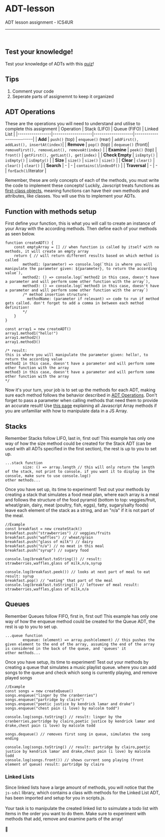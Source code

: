 # ADT-lesson
ADT lesson assignment - ICS4UR

<hr><br>

## Test your knowledge!
Test your knowledge of ADTs with this [quiz](https://forms.gle/BgKVWuESZcEnH89s6)!

## Tips
  1. Comment your code
  2. Seperate parts of assignemnt to keep it organized

## ADT Operations
These are the operations you will need to understand and utilise to complete this assignment
| Operation       | Stack (LIFO)        | Queue (FIFO)        | Linked List               |
|-----------------|--------------------|--------------------|--------------------------|
| **Add**         | `push()` (top)     | `enqueue()` (rear) | `addFirst(), addLast(), insertAt(index)`|
| **Remove**      | `pop()` (top)      | `dequeue()` (front)| `removeFirst(), removeLast(), removeAt(index)` |
| **Examine**     | `peek()` (top)     | `front()`          | `getFirst(), getLast(), get(index)`    |
| **Check Empty** | `isEmpty()`        | `isEmpty()`        | `isEmpty()`               |
| **Size**        | `size()`           | `size()`           | `size()`                  |
| **Clear**       | `clear()`          | `clear()`          | `clear()`                 |
| **Search**      | -                  | -                  | `contains()`/`indexOf()`  |
| **Traversal**   | -                  | -                  | `forEach()`/iterator      |

Remember, these are only concepts of each of the methods, you must write the code to implement these concepts! Luckily, Javscript treats functions as [first-class objects](https://developer.mozilla.org/en-US/docs/Glossary/First-class_Function), meaning functions can have their own methods and attributes, like classes. You will use this to implement your ADTs.

## Function with methods setup
First define your function, this is what you will call to create an instance of your Array with the according methods. Then define each of your methods as seen below.
```JS
function createADT() {
    const emptyArray = [] // when function is called by itself with no methods, it will create an empty array
    return { // will return different results based on which method is called
        method1: (parameter) => console.log(`this is where you will manipulate the parameter given: ${parameter}, to return the according value`),
        method2: () => console.log(`method2 in this case, doesn't have a parameter and will perform some other function with the array`),
        method3: () => console.log(`method3 in this case, doesn't have a parameter and will perform some other function with the array`)
        /* method insertion structure:
          methodName: (parameter if relevant) => code to run if method gets called. don't forget to add a comma in between each method definition!
        */
    }
}

const array1 = new createADT()
array1.method1("hello!")
array1.method2()
array1.method3()

/* result:
this is where you will manipulate the parameter given: hello!, to return the according value
method2 in this case, doesn't have a parameter and will perform some other function with the array
method3 in this case, doesn't have a parameter and will perform some other function with the array
*/
```
Now it's your turn, your job is to set up the methods for each ADT, making sure each method follows the behavior described in [ADT Operations](#adt-operations). Don't forget to pass a parameter when calling methods that need them to provide an accurate result! Use [this page](https://www.w3schools.com/js/js_array_methods.asp) explaining all Javascript Array methods if you are unfamiliar with how to manipulate data in a JS Array.


## Stacks
Remember Stacks follow LIFO, last in, first out! This example has only one way of how the size method could be created for the Stack ADT (can be used with all ADTs specified in the first section), the rest is up to you to set up.
```JS
...stack function
        size: () => array.length // this will only return the length of the stack, not print to console. if you want it to display in the console, make sure to use console.log()
other methods...
```

Once you have set up, its time to experiment! Test out your methods by creating a stack that simulates a food meal plan, where each array is a meal and follows the structure of the food pyramid (bottom to top: veggies/fruit, wheat/grain, dairy, meat (poultry, fish, eggs), fatty, sugary/salty foods) leave each element of the stack as a string, and an "n/a" if it is not part of the meal.
``` JS
//Example
const breakfast = new createStack()
breakfast.push("strawberries") // veggies/fruits
breakfast.push("waffles") // wheat/grain
breakfast.push("glass of milk") // dairy
breakfast.push("n/a") // no meat in this meal
breakfast.push("syrup") // sugary food

console.log(breakfast.toString()) // result: strawberries,waffles,glass of milk,n/a,syrup

console.log(breakfast.peek()) // looks at next part of meal to eat result: syrup
breakfast.pop() // "eating" that part of the meal
console.log(breakfast.toString()) // leftover of meal result: strawberries,waffles,glass of milk,n/a
```


## Queues
Remember Queues follow FIFO, first in, first out! This example has only one way of how the enqueue method could be created for the Queue ADT, the rest is up to you to set up.
```JS
...queue function
        enqueue: (element) => array.push(element) // this pushes the given element to the end of the array, assuming the end of the array is considered in the back of the queue, and 'queues' it
other methods...
```

Once you have setup, its time to experiment! Test out your methods by creating a queue that simulates a music playlist queue. where you can add songs to the queue and check which song is currently playing, and remove played songs
``` JS
//Example
const songs = new createQueue()
songs.enqueue("linger by the cranberries") 
songs.enqueue("partridge by clairo") 
songs.enqueue("poetic justice by kendrick lamar and drake") 
songs.enqueue("chest pain (i love) by malcolm todd") 

console.log(songs.toString() // result: linger by the cranberries,partridge by clairo,poetic justice by kendrick lamar and drake,chest pain (i love) by malcolm todd

songs.dequeue() // removes first song in queue, simulates the song ending

console.log(songs.toString() // result: partridge by clairo,poetic justice by kendrick lamar and drake,chest pain (i love) by malcolm todd
console.log(songs.front()) // shows current song playing (front element of queue) result: partridge by clairo
```


### Linked Lists
Since linked lists have a large amount of methods, you will notice that the `js-sdsl` library, which contains a class with methods for the Linked List ADT, has been imported and setup for you in scripts.js. <br><br>
Your task is to manipulate the created linked list to ssimulate a todo list with items in the order you want to do them. Make sure to experiment with methods that add, remove and examine parts of the array!
<br><br>
🧇
